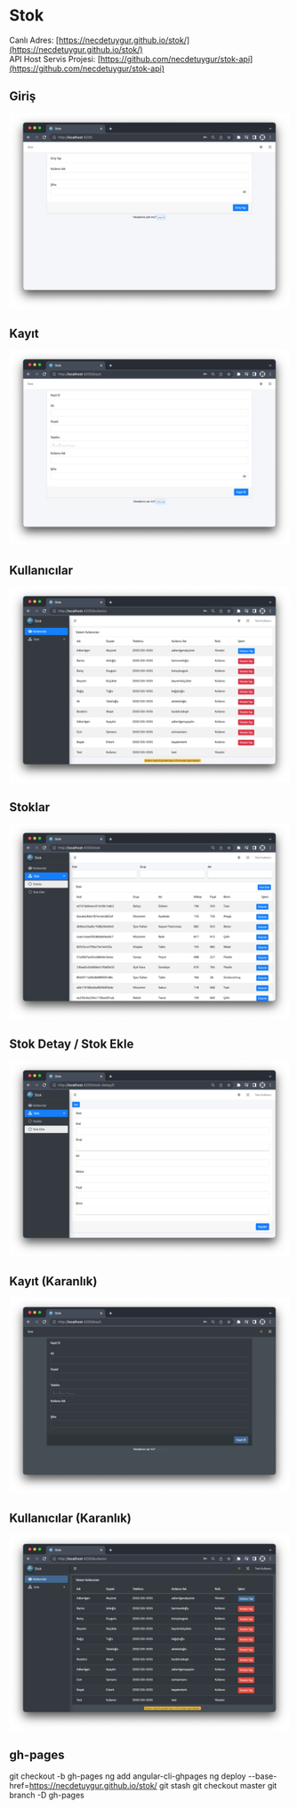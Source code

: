 # Stok

Canlı Adres: [https://necdetuygur.github.io/stok/](https://necdetuygur.github.io/stok/) \
API Host Servis Projesi: [https://github.com/necdetuygur/stok-api](https://github.com/necdetuygur/stok-api)

## Giriş

![Giriş](./screenshots/giris.png)

## Kayıt

![Kayıt](./screenshots/kayit.png)

## Kullanıcılar

![Kullanıcılar](./screenshots/kullanicilar.png)

## Stoklar

![Stoklar](./screenshots/stok.png)

## Stok Detay / Stok Ekle

![Stok Detay / Stok Ekle](./screenshots/stok-detay.png)

## Kayıt (Karanlık)

![Kayıt (Karanlık)](./screenshots/kayit-dark.png)

## Kullanıcılar (Karanlık)

![Kullanıcılar (Karanlık)](./screenshots/kullanicilar-dark.png)

## gh-pages

git checkout -b gh-pages
ng add angular-cli-ghpages
ng deploy --base-href=https://necdetuygur.github.io/stok/
git stash
git checkout master
git branch -D gh-pages
